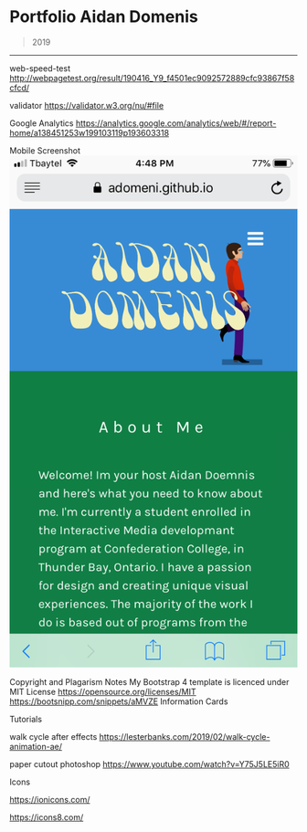 # Portfolio Aidan Domenis
> 2019

---

web-speed-test
http://webpagetest.org/result/190416_Y9_f4501ec9092572889cfc93867f58cfcd/

validator
https://validator.w3.org/nu/#file

Google Analytics
https://analytics.google.com/analytics/web/#/report-home/a138451253w199103119p193603318

Mobile Screenshot
![](https://raw.githubusercontent.com/adomeni/adomeni_portfolio/master/img/screenshot.JPG
)

Copyright and Plagarism Notes
My Bootstrap 4 template is licenced under MIT License
https://opensource.org/licenses/MIT
https://bootsnipp.com/snippets/aMVZE Information Cards

Tutorials

walk cycle after effects
https://lesterbanks.com/2019/02/walk-cycle-animation-ae/

paper cutout photoshop
https://www.youtube.com/watch?v=Y75J5LE5iR0

Icons

https://ionicons.com/

https://icons8.com/



